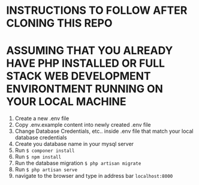 # INSTRUCTIONS TO FOLLOW AFTER CLONING THIS REPO

# ASSUMING THAT YOU ALREADY HAVE PHP INSTALLED OR FULL STACK WEB DEVELOPMENT ENVIRONTMENT RUNNING ON YOUR LOCAL MACHINE

1. Create a new .env file
2. Copy .env.example content into newly created .env file
3. Change Database Credentials, etc.. inside .env file that match your local database credentials
4. Create you database name in your mysql server
5. Run `$ componer install`
6. Run `$ npm install`
7. Run the database migration `$ php artisan migrate`
8. Run `$ php artisan serve`
9. navigate to the browser and type in address bar `localhost:8000`